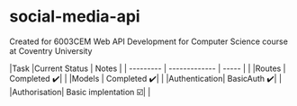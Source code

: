 # social-media-api
Created for 6003CEM Web API Development for Computer Science course at Coventry University

|Task       |Current Status | Notes |
| --------- | ------------- | ----- | |
|Routes     | Completed :heavy_check_mark:| |
|Models     | Completed :heavy_check_mark:| |
|Authentication| BasicAuth :heavy_check_mark:| |
|Authorisation| Basic implentation :ballot_box_with_check:| |

